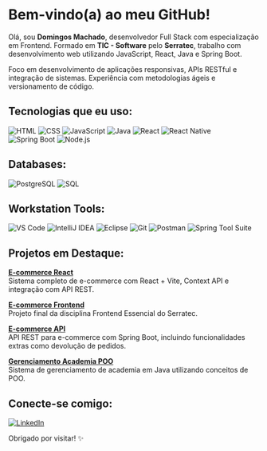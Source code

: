 # Bem-vindo(a) ao meu GitHub! 

Olá, sou **Domingos Machado**, desenvolvedor Full Stack com especialização em Frontend. Formado em **TIC - Software** pelo **Serratec**, trabalho com desenvolvimento web utilizando JavaScript, React, Java e Spring Boot.

Foco em desenvolvimento de aplicações responsivas, APIs RESTful e integração de sistemas. Experiência com metodologias ágeis e versionamento de código.

## Tecnologias que eu uso:

![HTML](https://img.shields.io/badge/-HTML-E34F26?style=flat-square&logo=html5&logoColor=white)
![CSS](https://img.shields.io/badge/-CSS-1572B6?style=flat-square&logo=css3&logoColor=white)
![JavaScript](https://img.shields.io/badge/-JavaScript-F7DF1E?style=flat-square&logo=javascript&logoColor=black)
![Java](https://img.shields.io/badge/-Java-007396?style=flat-square&logo=java&logoColor=white)
![React](https://img.shields.io/badge/-React-61DAFB?style=flat-square&logo=react&logoColor=black)
![React Native](https://img.shields.io/badge/-React%20Native-61DAFB?style=flat-square&logo=react&logoColor=black)
![Spring Boot](https://img.shields.io/badge/-Spring%20Boot-6DB33F?style=flat-square&logo=spring&logoColor=white)
![Node.js](https://img.shields.io/badge/-Node.js-339933?style=flat-square&logo=node.js&logoColor=white)

## Databases:

![PostgreSQL](https://img.shields.io/badge/-PostgreSQL-336791?style=flat-square&logo=postgresql&logoColor=white)
![SQL](https://img.shields.io/badge/-SQL-4479A1?style=flat-square&logo=mysql&logoColor=white)

## Workstation Tools:

![VS Code](https://img.shields.io/badge/-VS%20Code-007ACC?style=flat-square&logo=visual-studio-code&logoColor=white)
![IntelliJ IDEA](https://img.shields.io/badge/-IntelliJ%20IDEA-000000?style=flat-square&logo=intellij-idea&logoColor=white)
![Eclipse](https://img.shields.io/badge/-Eclipse-2C2255?style=flat-square&logo=eclipse&logoColor=white)
![Git](https://img.shields.io/badge/-Git-F05032?style=flat-square&logo=git&logoColor=white)
![Postman](https://img.shields.io/badge/-Postman-FF6C37?style=flat-square&logo=postman&logoColor=white)
![Spring Tool Suite](https://img.shields.io/badge/-Spring%20Tool%20Suite-6DB33F?style=flat-square&logo=spring&logoColor=white)

##  Projetos em Destaque:

**[E-commerce React](https://github.com/DomingosMachado/projeto-final-react-g3)**  
Sistema completo de e-commerce com React + Vite, Context API e integração com API REST.

**[E-commerce Frontend](https://github.com/Just-Jp/Final-FrontEnd)**  
Projeto final da disciplina Frontend Essencial do Serratec.

**[E-commerce API](https://github.com/DomingosMachado/projetofinal-api-g4)**  
API REST para e-commerce com Spring Boot, incluindo funcionalidades extras como devolução de pedidos.

**[Gerenciamento Academia POO](https://github.com/bernardoennes/trabalho-poo-academia)**  
Sistema de gerenciamento de academia em Java utilizando conceitos de POO.

## Conecte-se comigo:

[![LinkedIn](https://img.shields.io/badge/-LinkedIn-0077B5?style=flat-square&logo=linkedin&logoColor=white)](https://linkedin.com/in/seu-perfil)

Obrigado por visitar! ✨

